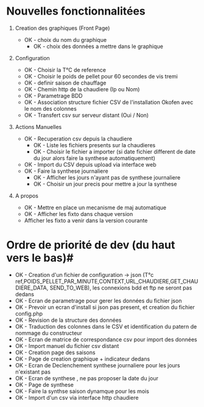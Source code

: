 # Nouvelles fonctionnalitées  #

1. Creation des graphiques (Front Page)
	* OK - choix du nom du graphique
		* OK - choix des données a mettre dans le graphique

2. Configuration
	* OK - Choisir la T°C de reference
	* OK - Choisir le poids de pellet pour 60 secondes de vis tremi
	* OK - definir saison de chauffage
  	* OK - Chemin http de la chaudiere (Ip ou Nom)
	* OK - Parametrage BDD
	* OK - Association structure fichier CSV de l'installation Okofen avec le nom des colonnes
	* OK - Transfert csv sur serveur distant (Oui / Non)
	 
	
3. Actions Manuelles
	* OK - Recuperation csv depuis la chaudiere
		* OK - Liste les fichiers presents sur la chaudieres
		* OK - Choisir le fichier a importer (si date fichier different de date du jour alors faire la synthese automatiquement)
	* OK - Import du CSV depuis upload via interface web
	* OK - Faire la synthese journaliere
		* OK - Afficher les jours n'ayant pas de synthese journaliere
		* OK - Choisir un jour precis pour mettre a jour la synthese

4. A propos
    * OK - Mettre en place un mecanisme de maj automatique
    * OK - Afficher les fixto dans chaque version
    * Afficher les fixto a venir dans la version courante

# Ordre de priorité de dev (du haut vers le bas)#

* OK - Creation d'un fichier de configuration -> json (T°c ref,POIDS_PELLET_PAR_MINUTE,CONTEXT,URL_CHAUDIERE,GET_CHAUDIERE_DATA, SEND_TO_WEB), les connexions bdd et ftp ne seront pas dedans
* OK - Ecran de parametrage pour gerer les données du fichier json
* OK - Prevoir un ecran d'install si json pas present, et creation du fichier config.php
* OK - Revision de la structure des données
* OK - Traduction des colonnes dans le CSV et identification du patern de nommage du constructeur
* OK - Ecran de matrice de correspondance csv pour import des données
* OK - Import manuel du fichier csv distant
* OK - Creation page des saisons
* OK - Page de creation graphique + indicateur dedans
* OK - Ecran de Declenchement synthese journaliere pour les jours n'existant pas
* OK - Ecran de synthese , ne pas proposer la date du jour
* OK - Page de synthese
* OK - Faire la synthse saison dynamque pour les mois
* OK - Import d'un csv via interface http chaudiere 